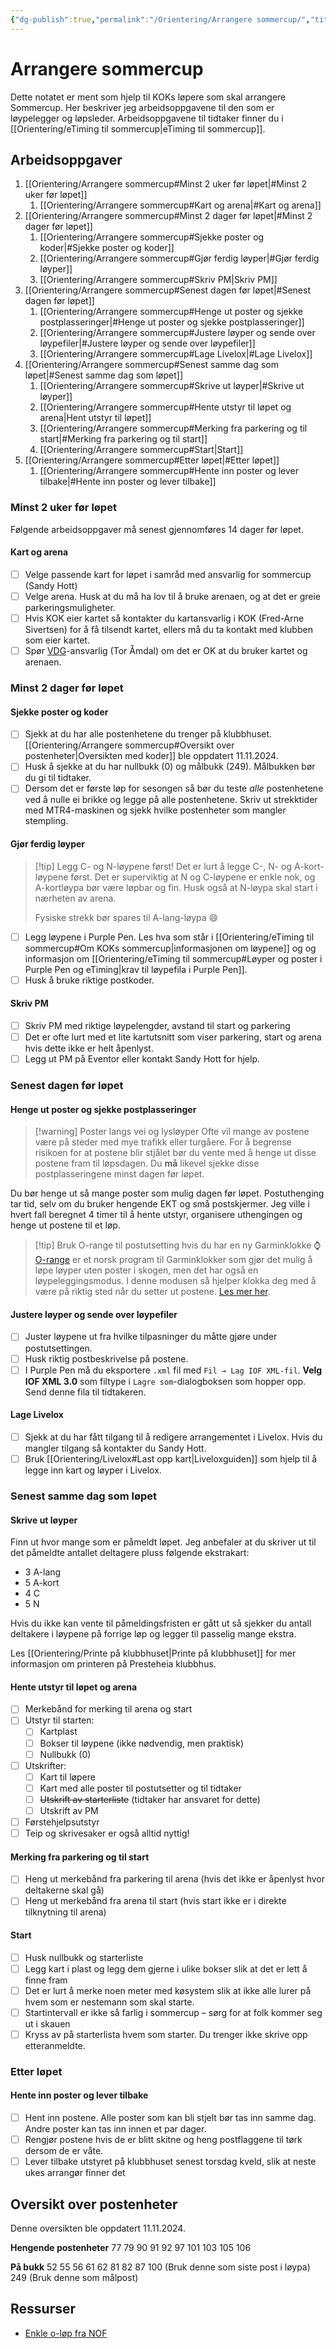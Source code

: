 ```yaml
---
{"dg-publish":true,"permalink":"/Orientering/Arrangere sommercup/","title":"Arrangere sommercup"}
---
```



# Arrangere sommercup





Dette notatet er ment som hjelp til KOKs løpere som skal arrangere Sommercup. Her beskriver jeg arbeidsoppgavene til den som er løypelegger og løpsleder. Arbeidsoppgavene til tidtaker finner du i [[Orientering/eTiming til sommercup\|eTiming til sommercup]].

## Arbeidsoppgaver
1. [[Orientering/Arrangere sommercup#Minst 2 uker før løpet\|#Minst 2 uker før løpet]]
	1. [[Orientering/Arrangere sommercup#Kart og arena\|#Kart og arena]]
2. [[Orientering/Arrangere sommercup#Minst 2 dager før løpet\|#Minst 2 dager før løpet]]
	1. [[Orientering/Arrangere sommercup#Sjekke poster og koder\|#Sjekke poster og koder]]
	2. [[Orientering/Arrangere sommercup#Gjør ferdig løyper\|#Gjør ferdig løyper]]
	3. [[Orientering/Arrangere sommercup#Skriv PM\|Skriv PM]]
3. [[Orientering/Arrangere sommercup#Senest dagen før løpet\|#Senest dagen før løpet]]
	1. [[Orientering/Arrangere sommercup#Henge ut poster og sjekke postplasseringer\|#Henge ut poster og sjekke postplasseringer]]
	2. [[Orientering/Arrangere sommercup#Justere løyper og sende over løypefiler\|#Justere løyper og sende over løypefiler]]
	3. [[Orientering/Arrangere sommercup#Lage Livelox\|#Lage Livelox]]
4. [[Orientering/Arrangere sommercup#Senest samme dag som løpet\|#Senest samme dag som løpet]]
	1. [[Orientering/Arrangere sommercup#Skrive ut løyper\|#Skrive ut løyper]]
	2. [[Orientering/Arrangere sommercup#Hente utstyr til løpet og arena\|Hent utstyr til løpet]]
	3. [[Orientering/Arrangere sommercup#Merking fra parkering og til start\|#Merking fra parkering og til start]]
	4. [[Orientering/Arrangere sommercup#Start\|Start]]
5. [[Orientering/Arrangere sommercup#Etter løpet\|#Etter løpet]]
	1. [[Orientering/Arrangere sommercup#Hente inn poster og lever tilbake\|#Hente inn poster og lever tilbake]]

### Minst 2 uker før løpet
Følgende arbeidsoppgaver må senest gjennomføres 14 dager før løpet.

#### Kart og arena
- [ ] Velge passende kart for løpet i samråd med ansvarlig for sommercup (Sandy Hott)
- [ ] Velge arena. Husk at du må ha lov til å bruke arenaen, og at det er greie parkeringsmuligheter.
- [ ] Hvis KOK eier kartet så kontakter du kartansvarlig i KOK (Fred-Arne Sivertsen) for å få tilsendt kartet, ellers må du ta kontakt med klubben som eier kartet.
- [ ] Spør [VDG](https://www.orientering.no/next/page/arrangor)-ansvarlig (Tor Åmdal) om det er OK at du bruker kartet og arenaen.

### Minst 2 dager før løpet

#### Sjekke poster og koder
- [ ] Sjekk at du har alle postenhetene du trenger på klubbhuset. [[Orientering/Arrangere sommercup#Oversikt over postenheter\|Oversikten med koder]] ble oppdatert <span><span>11.11.2024</span></span>.
- [ ] Husk å sjekke at du har nullbukk (0) og målbukk (249). Målbukken bør du gi til tidtaker.
- [ ] Dersom det er første løp for sesongen så bør du teste *alle* postenhetene ved å nulle ei brikke og legge på alle postenhetene. Skriv ut strekktider med MTR4-maskinen og sjekk hvilke postenheter som mangler stempling.

#### Gjør ferdig løyper
>[!tip] Legg C- og N-løypene først!
>Det er lurt å legge C-, N- og A-kort-løypene først. Det er superviktig at N og C-løypene er enkle nok, og A-kortløypa bør være løpbar og fin. Husk også at N-løypa skal start i nærheten av arena. 
>
>Fysiske strekk bør spares til A-lang-løypa 😄

- [ ] Legg løypene i Purple Pen. Les hva som står i [[Orientering/eTiming til sommercup#Om KOKs sommercup\|informasjonen om løypene]] og og informasjon om [[Orientering/eTiming til sommercup#Løyper og poster i Purple Pen og eTiming\|krav til løypefila i Purple Pen]].
- [ ] Husk å bruke riktige postkoder.

#### Skriv PM
- [ ] Skriv PM med riktige løypelengder, avstand til start og parkering
- [ ] Det er ofte lurt med et lite kartutsnitt som viser parkering, start og arena hvis dette ikke er helt åpenlyst.
- [ ] Legg ut PM på Eventor eller kontakt Sandy Hott for hjelp.

### Senest dagen før løpet
#### Henge ut poster og sjekke postplasseringer
>[!warning] Poster langs vei og lysløyper
>Ofte vil mange av postene være på steder med mye trafikk eller turgåere. For å begrense risikoen for at postene blir stjålet bør du vente med å henge ut disse postene fram til løpsdagen. Du **må** likevel sjekke disse postplasseringene minst dagen før løpet.

Du bør henge ut så mange poster som mulig dagen før løpet. Postuthenging tar tid, selv om du bruker hengende EKT og små postskjermer. Jeg ville i hvert fall beregnet 4 timer til å hente utstyr, organisere uthengingen og henge ut postene til et løp.

>[!tip] Bruk O-range til postutsetting hvis du har en ny Garminklokke ⌚️
>[O-range](https://www.o-range.no/) er et norsk program til Garminklokker som gjør det mulig å løpe løyper uten poster i skogen, men det har også en løypeleggingsmodus. I denne modusen så hjelper klokka deg med å være på riktig sted når du setter ut postene. [Les mer her](https://www.o-range.no/index.php/course-setting).

#### Justere løyper og sende over løypefiler
- [ ] Juster løypene ut fra hvilke tilpasninger du måtte gjøre under postutsettingen. 
- [ ] Husk riktig postbeskrivelse på postene.
- [ ] I Purple Pen må du eksportere `.xml` fil med `Fil → Lag IOF XML-fil`. **Velg IOF XML 3.0** som filtype i `Lagre som`-dialogboksen som hopper opp. Send denne fila til tidtakeren.

#### Lage Livelox
- [ ] Sjekk at du har fått tilgang til å redigere arrangementet i Livelox. Hvis du mangler tilgang så kontakter du Sandy Hott.
- [ ] Bruk [[Orientering/Livelox#Last opp kart\|Liveloxguiden]] som hjelp til å legge inn kart og løyper i Livelox.

### Senest samme dag som løpet
#### Skrive ut løyper
Finn ut hvor mange som er påmeldt løpet. Jeg anbefaler at du skriver ut til det påmeldte antallet deltagere pluss følgende ekstrakart:
- 3 A-lang
- 5 A-kort
- 4 C
- 5 N

Hvis du ikke kan vente til påmeldingsfristen er gått ut så sjekker du antall deltakere i løypene på forrige løp og legger til passelig mange ekstra.

Les [[Orientering/Printe på klubbhuset\|Printe på klubbhuset]] for mer informasjon om printeren på Presteheia klubbhus.

#### Hente utstyr til løpet og arena
- [ ] Merkebånd for merking til arena og start
- [ ] Utstyr til starten:
	- [ ] Kartplast
	- [ ] Bokser til løypene (ikke nødvendig, men praktisk)
	- [ ] Nullbukk (0)
- [ ] Utskrifter:
	- [ ] Kart til løpere
	- [ ] Kart med alle poster til postutsetter og til tidtaker
	- [ ] ~~Utskrift av starterliste~~ (tidtaker har ansvaret for dette)
	- [ ] Utskrift av PM
- [ ] Førstehjelpsutstyr
- [ ] Teip og skrivesaker er også alltid nyttig!

#### Merking fra parkering og til start
- [ ] Heng ut merkebånd fra parkering til arena (hvis det ikke er åpenlyst hvor deltakerne skal gå)
- [ ] Heng ut merkebånd fra arena til start (hvis start ikke er i direkte tilknytning til arena)

#### Start
- [ ] Husk nullbukk og starterliste
- [ ] Legg kart i plast og legg dem gjerne i ulike bokser slik at det er lett å finne fram
- [ ] Det er lurt å merke noen meter med køsystem slik at ikke alle lurer på hvem som er nestemann som skal starte. 
- [ ] Startintervall er ikke så farlig i sommercup – sørg for at folk kommer seg ut i skauen
- [ ] Kryss av på starterlista hvem som starter. Du trenger ikke skrive opp etteranmeldte.

### Etter løpet
#### Hente inn poster og lever tilbake
- [ ] Hent inn postene. Alle poster som kan bli stjelt bør tas inn samme dag. Andre poster kan tas inn innen et par dager.
- [ ] Rengjør postene hvis de er blitt skitne og heng postflaggene til tørk dersom de er våte.
- [ ] Lever tilbake utstyret på klubbhuset senest torsdag kveld, slik at neste ukes arrangør finner det 

## Oversikt over postenheter
Denne oversikten ble oppdatert <span><span>11.11.2024</span></span>.

**Hengende postenheter**
77 
79 
90
91
92
97
101
103
105
106

**På bukk**
52
55
56
61
62
81
82
87
100 (Bruk denne som siste post i løypa)
249 (Bruk denne som målpost)

## Ressurser
- [Enkle o-løp fra NOF](https://www.enkleoløp.no/)
